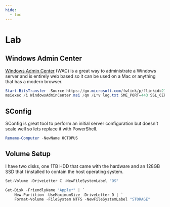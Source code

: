 ```yaml
---
hide:
  - toc
---
```


# Lab

## Windows Admin Center

[Windows Admin Center](https://www.microsoft.com/en-us/windows-server/windows-admin-center) (WAC) is a great way to administrate a Windows server and is entirely web based so it can be used on a Mac or anything that has a modern browser.

``` powershell
Start-BitsTransfer -Source https://go.microsoft.com/fwlink/p/?linkid=2194936 -Destination WindowsAdminCenter.msi
msiexec /i WindowsAdminCenter.msi /qn /L*v log.txt SME_PORT=443 SSL_CERTIFICATE_OPTION=generate
```

## SConfig

SConfig is great tool to perform an initial server configuration but doesn't scale well so lets replace it with PowerShell.

``` powershell
Rename-Computer -NewName OCTOPUS
```

## Volume Setup

I have two disks, one 1TB HDD that came with the hardware and an 128GB SSD that I installed to contain the host operating system.

``` powershell 
Set-Volume -DriveLetter C -NewFileSystemLabel "OS"

Get-Disk -FriendlyName "Apple*" | `
    New-Partition -UseMaximumSize -DriveLetter D | `
    Format-Volume -FileSystem NTFS -NewFileSystemLabel "STORAGE"
```
